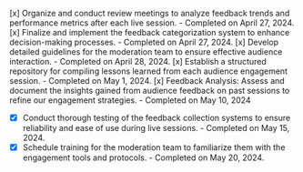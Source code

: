 [x] Organize and conduct review meetings to analyze feedback trends and performance metrics after each live session. - Completed on April 27, 2024.
[x] Finalize and implement the feedback categorization system to enhance decision-making processes. - Completed on April 27, 2024.
[x] Develop detailed guidelines for the moderation team to ensure effective audience interaction. - Completed on April 28, 2024.
[x] Establish a structured repository for compiling lessons learned from each audience engagement session. - Completed on May 1, 2024.
[x] Feedback Analysis: Assess and document the insights gained from audience feedback on past sessions to refine our engagement strategies. - Completed on May 10, 2024

- [x] Conduct thorough testing of the feedback collection systems to ensure reliability and ease of use during live sessions. - Completed on May 15, 2024.
- [x] Schedule training for the moderation team to familiarize them with the engagement tools and protocols. - Completed on May 20, 2024.